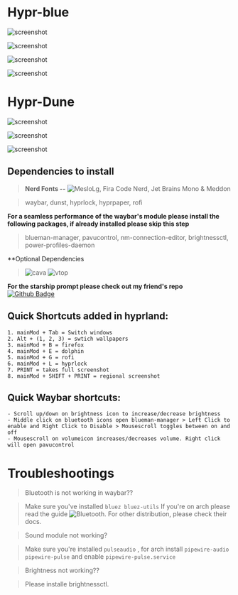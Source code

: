 # Hypr-blue


![screenshot](https://github.com/paranoidbarbie/hyprland-catppuccin-latte/blob/main/assets/blue/rofi.png)


![screenshot](https://github.com/paranoidbarbie/hyprland-catppuccin-latte/blob/main/assets/blue/waybar.png)


![screenshot](https://github.com/paranoidbarbie/hyprland-catppuccin-latte/blob/main/assets/blue/neofetch.png)


![screenshot](https://github.com/paranoidbarbie/hyprland-catppuccin-latte/blob/main/assets/blue/vtop.png)

# Hypr-Dune

![screenshot](https://github.com/paranoidbarbie/hyprland-catppuccin-latte/blob/main/assets/dune/homescreen.png)

![screenshot](https://github.com/paranoidbarbie/hyprland-catppuccin-latte/blob/main/assets/dune/lockscreen.png)

![screenshot](https://github.com/paranoidbarbie/hyprland-catppuccin-latte/blob/main/assets/dune/rofi.png)


## Dependencies to install

> **Nerd Fonts --** ![MesloLg, Fira Code Nerd, Jet Brains Mono & Meddon](https://www.nerdfonts.com/font-downloads)

> waybar, dunst, hyprlock, hyprpaper, rofi

**For a seamless performance of the waybar's module please install the following packages, if already installed please skip this step**
> blueman-manager, pavucontrol, nm-connection-editor, brightnessctl, power-profiles-daemon

**Optional Dependencies
> ![cava](https://github.com/karlstav/cava)
> ![vtop](https://github.com/MrRio/vtop)

**For the starship prompt please check out my friend's repo** [![Github Badge](http://img.shields.io/badge/-Github-black?style=flat-square&logo=github&link=https://github.com/jemhv/)](https://github.com/jemhv/Cherry-Blossom/)
## Quick Shortcuts added in hyprland:
```
1. mainMod + Tab = Switch windows
2. Alt + (1, 2, 3) = swtich wallpapers
3. mainMod + B = firefox
4. mainMod + E = dolphin
5. mainMod + G = rofi
6. mainMod + L = hyprlock
7. PRINT = takes full screenshot
8. mainMod + SHIFT + PRINT = regional screenshot
```
## Quick Waybar shortcuts:
```
- Scroll up/down on brightness icon to increase/decrease brightness
- Middle click on bluetooth icons open blueman-manager > Left Click to enable and Right Click to Disable > Mousescroll toggles between on and off
- Mousescroll on volumeicon increases/decreases volume. Right click will open pavucontrol
```

# Troubleshootings

> Bluetooth is not working in waybar??

> Make sure you've installed ```bluez bluez-utils``` If you're on arch please read the guide ![Bluetooth](https://wiki.archlinux.org/title/Bluetooth). For other distribution, please check their docs.

> Sound module not working?

> Make sure you're installed ```pulseaudio``` , for arch install ``` pipewire-audio pipewire-pulse ``` and enable ```pipewire-pulse.service```

> Brightness not working??

> Please installe brightnessctl.

